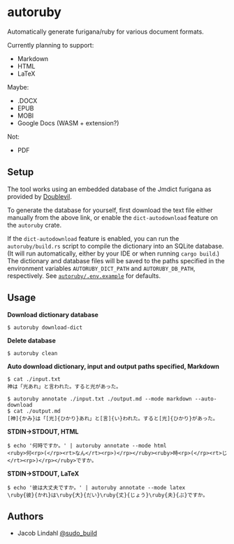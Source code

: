 # autoruby

Automatically generate furigana/ruby for various document formats.

Currently planning to support:

- Markdown
- HTML
- LaTeX

Maybe:

- .DOCX
- EPUB
- MOBI
- Google Docs (WASM + extension?)

Not:

- PDF

## Setup

The tool works using an embedded database of the Jmdict furigana as provided by [Doublevil](https://github.com/Doublevil/JmdictFurigana).

To generate the database for yourself, first download the text file either manually from the above link, or enable the `dict-autodownload` feature on the `autoruby` crate.

If the `dict-autodownload` feature is enabled, you can run the `autoruby/build.rs` script to compile the dictionary into an SQLite database. (It will run automatically, either by your IDE or when running `cargo build`.) The dictionary and database files will be saved to the paths specified in the environment variables `AUTORUBY_DICT_PATH` and `AUTORUBY_DB_PATH`, respectively. See [`autoruby/.env.example`](./autoruby/.env.example) for defaults.

## Usage

**Download dictionary database**

```text
$ autoruby download-dict
```

**Delete database**

```text
$ autoruby clean
```

**Auto download dictionary, input and output paths specified, Markdown**

```text
$ cat ./input.txt
神は「光あれ」と言われた。すると光があった。

$ autoruby annotate ./input.txt ./output.md --mode markdown --auto-download
$ cat ./output.md
[神]{かみ}は「[光]{ひかり}あれ」と[言]{い}われた。すると[光]{ひかり}があった。

```

**STDIN&rarr;STDOUT, HTML**

```text
$ echo '何時ですか。' | autoruby annotate --mode html
<ruby>何<rp>(</rp><rt>なん</rt><rp>)</rp></ruby><ruby>時<rp>(</rp><rt>じ</rt><rp>)</rp></ruby>ですか。
```

**STDIN&rarr;STDOUT, LaTeX**

```text
$ echo '彼は大丈夫ですか。' | autoruby annotate --mode latex
\ruby{彼}{かれ}は\ruby{大}{だい}\ruby{丈}{じょう}\ruby{夫}{ぶ}ですか。
```

## Authors

- Jacob Lindahl [@sudo_build](https://twitter.com/sudo_build)

